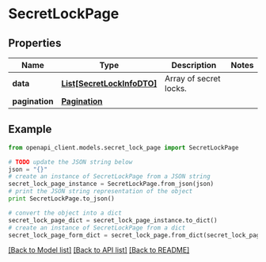 # SecretLockPage


## Properties

Name | Type | Description | Notes
------------ | ------------- | ------------- | -------------
**data** | [**List[SecretLockInfoDTO]**](SecretLockInfoDTO.md) | Array of secret locks. | 
**pagination** | [**Pagination**](Pagination.md) |  | 

## Example

```python
from openapi_client.models.secret_lock_page import SecretLockPage

# TODO update the JSON string below
json = "{}"
# create an instance of SecretLockPage from a JSON string
secret_lock_page_instance = SecretLockPage.from_json(json)
# print the JSON string representation of the object
print SecretLockPage.to_json()

# convert the object into a dict
secret_lock_page_dict = secret_lock_page_instance.to_dict()
# create an instance of SecretLockPage from a dict
secret_lock_page_form_dict = secret_lock_page.from_dict(secret_lock_page_dict)
```
[[Back to Model list]](../README.md#documentation-for-models) [[Back to API list]](../README.md#documentation-for-api-endpoints) [[Back to README]](../README.md)


